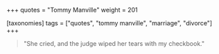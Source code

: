 +++
quotes = "Tommy Manville"
weight = 201

[taxonomies]
tags = ["quotes", "tommy manville", "marriage", "divorce"]
+++

> "She cried, and the judge wiped her tears with my checkbook."

